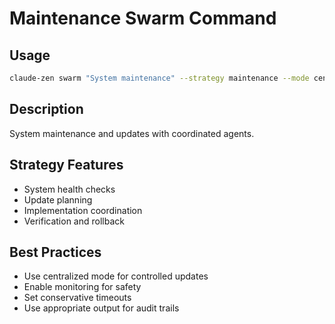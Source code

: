 # Maintenance Swarm Command

## Usage
```bash
claude-zen swarm "System maintenance" --strategy maintenance --mode centralized
```

## Description
System maintenance and updates with coordinated agents.

## Strategy Features
- System health checks
- Update planning
- Implementation coordination
- Verification and rollback

## Best Practices
- Use centralized mode for controlled updates
- Enable monitoring for safety
- Set conservative timeouts
- Use appropriate output for audit trails
